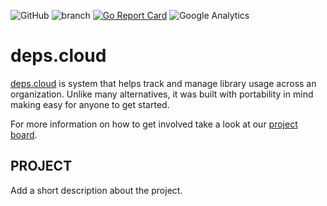 ![GitHub](https://img.shields.io/github/license/depscloud/PROJECT.svg)
![branch](https://github.com/depscloud/PROJECT/workflows/branch/badge.svg?branch=main)
[![Go Report Card](https://goreportcard.com/badge/github.com/depscloud/PROJECT)](https://goreportcard.com/report/github.com/depscloud/PROJECT)
![Google Analytics](https://www.google-analytics.com/collect?v=1&cid=555&t=pageview&ec=repo&ea=open&dp=PROJECT&dt=PROJECT&tid=UA-143087272-2)

# deps.cloud

[deps.cloud](https://deps.cloud/) is system that helps track and manage library usage across an organization.
Unlike many alternatives, it was built with portability in mind making easy for anyone to get started.

For more information on how to get involved take a look at our [project board](https://github.com/orgs/depscloud/projects/1).

## PROJECT

Add a short description about the project.

